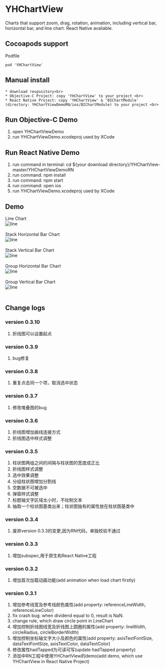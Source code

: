 # YHChartView
Charts that support zoom, drag, rotation, animation, including vertical bar, horizontal bar, and line chart. React Native avaliable.

## Cocoapods support
Podfile

```
pod 'YHChartView'
```

## Manual install
```
* download respository<br>
* Objective-C Project: copy 'YHChartView' to your project <br>
* React Native Project: copy 'YHChartView' & 'BIChartModule' (directory: YHChartViewDemoRN/ios/BIChartModule) to your project <br>
```
## Run Objective-C Demo
1. open YHChartViewDemo <br> 
2. run YHChartViewDemo.xcodeproj used by XCode <br>
## Run React Native Demo
1. run command in terminal: cd ${your download directory}/YHChartView-master/YHChartViewDemoRN <br> 
2. run command: npm install <br>
3. run command: npm start <br>
4. run command: open ios <br>
5. run YHChartViewDemo.xcodeproj used by XCode <br>
## Demo
Line Chart <br>
![line](./Gif/line.gif) <br><br>
Stack Horizontal Bar Chart <br>
![line](./Gif/HorizontalBar.gif) <br><br>
Stack Vertical Bar Chart <br>
![line](./Gif/VerticalBar.gif) <br><br>
Group Horizontal Bar Chart <br>
![line](./Gif/GroupH.gif) <br><br>
Group Vertical Bar Chart <br>
![line](./Gif/GroupV.gif) <br><br>
## Change logs
### version 0.3.10
1. 折线图可以设置起点 <br>
### version 0.3.9
1. bug修复 <br>
### version 0.3.8
1. 重复点击同一个项，取消选中状态 <br>
### version 0.3.7
1. 修改堆叠图的bug <br>
### version 0.3.6
1. 折线图增加曲线连接方式 <br>
2. 折线图选中样式调整 <br>
### version 0.3.5
1. 柱状图两组之间的间隔与柱状图的宽度成正比 <br>
2. 折线图样式调整 <br>
3. 选中效果调整 <br>
4. 分组柱状图增加分割线 <br>
5. 空数据不可被选中 <br>
6. 弹窗样式调整 <br>
7. 标题轴文字区域太小时，不绘制文本 <br>
8. 抽取一个柱状图基类出来；柱状图独有的属性放在柱状图基类中 <br>
### version 0.3.4
1. 废弃version 0.3.3的变更,因为RN代码，单独校验不通过 <br>
### version 0.3.3
1. 增加subspec,用于原生和React Native工程 <br>
### version 0.3.2
1. 增加首次加载动画功能(add animation when load chart firstly) <br>

### version 0.3.1
1. 增加参考线宽及参考线颜色属性(add property: referenceLineWidth, referenceLineColor) <br>
2. fix crash bug: when dividend equal to 0, result is NaN. <br>
3. change rule, which draw circle point in LineChart <br>
4. 增加控制折线图线宽及折线图上圆圈的属性(add  property: lineWidth, circleRadius, circleBorderWidth) <br>
5. 增加控制坐标轴文字大小及颜色的属性(add  property: axisTextFontSize, dataTextFontSize, axisTextColor, dataTextColor) <br>
6. 修改属性hadTapped为可读可写(update hadTapped property) <br>
7. 添加中RN工程中使用YHChartView的demo(add demo, which use YHChartView in React Native Project) <br>



